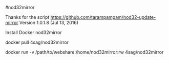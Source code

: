 #nod32mirror

Thanks for the script https://github.com/tarampampam/nod32-update-mirror
Version 1.0.1.8 (Jul 13, 2016)

Install Docker nod32mirror

docker pull 4sag/nod32mirror

docker run -v /path/to/webshare:/home/nod32mirror:rw 4sag/nod32mirror
